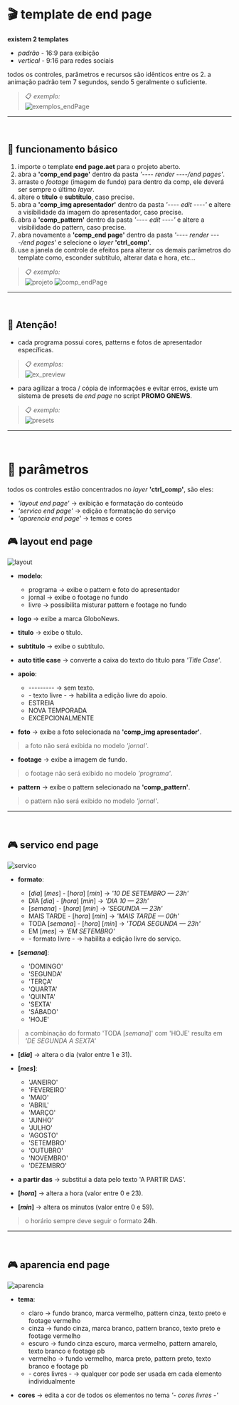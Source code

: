 # 🎬 template de end page

**existem 2 templates**
- *padrão* - 16:9 para exibição
- *vertical* - 9:16 para redes sociais

todos os controles, parâmetros e recursos são idênticos entre os 2.
a animação padrão tem 7 segundos, sendo 5 geralmente o suficiente.

> 📋 *exemplo:*\
>![exemplos_endPage](end%20page%20assets/comp_exemplos.gif)

---
<br/>

##  📌 funcionamento básico
  1. importe o template **end page.aet** para o projeto aberto.
  2. abra a **'comp_end page'** dentro da pasta *'---- render ----/end pages'*.
  3. arraste o *footage* (imagem de fundo) para dentro da comp, ele deverá ser sempre o último *layer*.
  4. altere o **título** e **subtítulo**, caso precise.
  5. abra a **'comp_img apresentador'** dentro da pasta *'---- edit ----'* e altere a visibilidade da imagem do apresentador, caso precise.
  6. abra a **'comp_pattern'** dentro da pasta *'---- edit ----'* e altere a visibilidade do pattern, caso precise.
  7. abra novamente a **'comp_end page'** dentro da pasta *'---- render ----/end pages'* e selecione o *layer* **'ctrl_comp'**.
  8. use a janela de controle de efeitos para alterar os demais parâmetros do template como, esconder subtítulo, alterar data e hora, etc...

> 📋 *exemplo:*\
>![projeto](end%20page%20assets/projeto.png)
>![comp_endPage](end%20page%20assets/comp_end%20page.png)

---
<br/>

## 🚨 **Atenção!**

- cada programa possui cores, patterns e fotos de apresentador específicas.

> 📋 *exemplos:*\
> ![ex_preview](end%20page%20assets/comp_preview.png)

- para agilizar a troca / cópia de informações e evitar erros, existe um sistema de presets de *end page* no script **PROMO GNEWS**.

> 📋 *exemplo:*\
>![presets](end%20page%20assets/presets.png)

---
<br/>


# 📣 parâmetros
todos os controles estão concentrados no *layer* **'ctrl_comp'**, são eles:
- *'layout end page'* → exibição e formatação do conteúdo
- *'servico end page'* → edição e formatação do serviço
- *'aparencia end page'* → temas e cores

## 🎮 layout end page
![layout](end%20page%20assets/layout.png)
- **modelo**:
  - programa → exibe o pattern e foto do apresentador
  - jornal → exibe o footage no fundo 
  - livre → possibilita misturar pattern e footage no fundo

- **logo** → exibe a marca GloboNews.
- **titulo** → exibe o título.
- **subtitulo** → exibe o subtítulo.
- **auto title case** → converte a caixa do texto do título para *'Title Case'*.

- **apoio**:
  - --------- → sem texto.
  - \- texto livre - → habilita a edição livre do apoio.
  - ESTREIA
  - NOVA TEMPORADA
  - EXCEPCIONALMENTE

- **foto** → exibe a foto selecionada na **'comp_img apresentador'**.
> a foto não será exibida no modelo *'jornal'*.
- **footage** → exibe a imagem de fundo.
> o footage não será exibido no modelo *'programa'*.
- **pattern** → exibe o pattern selecionado na **'comp_pattern'**.
> o pattern não será exibido no modelo *'jornal'*.

---
<br/>

## 🎮 servico end page
![servico](end%20page%20assets/servico.png)
- **formato**:
  - [*dia*] [*mes*] - [*hora*] [*min*] → *'10 DE SETEMBRO — 23h'*
  - DIA [*dia*] - [*hora*] [*min*] → *'DIA 10 — 23h'*
  - [*semana*] - [*hora*] [*min*] → *'SEGUNDA — 23h'*
  - MAIS TARDE - [*hora*] [*min*] → *'MAIS TARDE — 00h'*
  - TODA [*semana*] - [*hora*] [*min*] → *'TODA SEGUNDA — 23h'*
  - EM [*mes*] → *'EM SETEMBRO'*
  - \- formato livre - → habilita a edição livre do serviço.

- **[*semana*]**:
  - 'DOMINGO'
  - 'SEGUNDA'
  - 'TERÇA'
  - 'QUARTA'
  - 'QUINTA'
  - 'SEXTA'
  - 'SÁBADO'
  - 'HOJE'
> a combinação do formato 'TODA [*semana*]' com 'HOJE' resulta em *'DE SEGUNDA A SEXTA'*

- **[*dia*]** → altera o dia (valor entre 1 e 31).
- **[*mes*]**:
  - 'JANEIRO'
  - 'FEVEREIRO'
  - 'MAIO'
  - 'ABRIL'
  - 'MARÇO'
  - 'JUNHO'
  - 'JULHO'
  - 'AGOSTO'
  - 'SETEMBRO'
  - 'OUTUBRO'
  - 'NOVEMBRO'
  - 'DEZEMBRO'

- **a partir das** → substitui a data pelo texto 'A PARTIR DAS'.

- **[*hora*]** → altera a hora (valor entre 0 e 23).
- **[*min*]** → altera os minutos (valor entre 0 e 59).

> o horário sempre deve seguir o formato **24h**.

---
<br/>

## 🎮 aparencia end page
![aparencia](end%20page%20assets/aparencia.png)
- **tema**:
  - claro → fundo branco, marca vermelho, pattern cinza, texto preto e footage vermelho
  - cinza → fundo cinza, marca branco, pattern branco, texto preto e footage vermelho
  - escuro → fundo cinza escuro, marca vermelho, pattern amarelo, texto branco e footage pb
  - vermelho → fundo vermelho, marca preto, pattern preto, texto branco e footage pb
  - \- cores livres - → qualquer cor pode ser usada em cada elemento individualmente

- **cores** → edita a cor de todos os elementos no tema *'\- cores livres -'*

